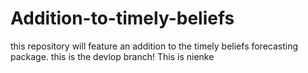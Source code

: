 # Addition-to-timely-beliefs
this repository will feature an addition to the timely beliefs forecasting package.
this is the devlop branch!
This is nienke